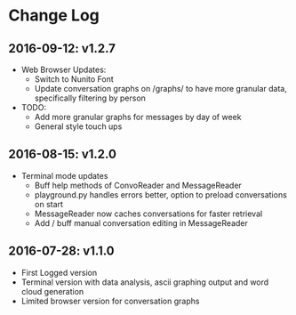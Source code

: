 # Change Log

## 2016-09-12: v1.2.7
* Web Browser Updates:
  * Switch to Nunito Font
  * Update conversation graphs on /graphs/ to have more granular data, specifically filtering by person
* TODO:
  * Add more granular graphs for messages by day of week
  * General style touch ups

## 2016-08-15: v1.2.0
* Terminal mode updates
  * Buff help methods of ConvoReader and MessageReader
  * playground.py handles errors better, option to preload conversations on start
  * MessageReader now caches conversations for faster retrieval
  * Add / buff manual conversation editing in MessageReader


## 2016-07-28: v1.1.0
* First Logged version
* Terminal version with data analysis, ascii graphing output and word cloud generation
* Limited browser version for conversation graphs